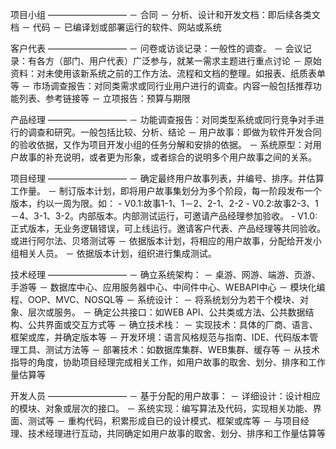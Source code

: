 项目小组
—————————
－ 合同
－ 分析、设计和开发文档：即后续各类文档
－ 代码
－ 已编译划或部署运行的软件、网站或系统

客户代表
—————————
－ 问卷或访谈记录：一般性的调查。
－ 会议记录：有各方（部门、用户代表）广泛参与，就某一需求主题进行重点讨论
－ 原始资料：对未使用该新系统之前的工作方法、流程和文档的整理。如报表、纸质表单等
－ 市场调查报告：对同类需求或同行业用户进行的调查。内容一般包括推荐功能列表、参考链接等
－ 立项报告：预算与期限

产品经理
—————————
－ 功能调查报告：对同类型系统或同行竞争对手进行的调查和研究。一般包括比较、分析、结论
－ 用户故事：即做为软件开发合同的验收依据，又作为项目开发小组的任务分解和安排的依据。
－ 系统原型：对用户故事的补充说明，或者更为形象，或者综合的说明多个用户故事之间的关系。

项目经理
—————————
－ 确定最终用户故事列表，并编号、排序。并估算工作量。
－ 制订版本计划，即将用户故事集划分为多个阶段，每一阶段发布一个版本，约以一周为限。如：
	- V0.1:故事1-1、1－2、2-1、2-2
	- V0.2:故事2-3、1－4、3-1、3-2。内部版本。内部测试运行，可邀请产品经理参加验收。
	- V1.0:正式版本，无业务逻辑错误，可上线运行。邀请客户代表、产品经理等共同验收。或进行阿尔法、贝塔测试等
－ 依据版本计划，将相应的用户故事，分配给开发小组相关人员。
－ 依据版本计划，组织进行集成测试。

技术经理
—————————
－ 确立系统架构：
	－ 桌游、网游、端游、页游、手游等
	－ 数据库中心、应用服务器中心、中间件中心、WEBAPI中心
	－ 模块化编程、OOP、MVC、NOSQL等
－ 系统设计：
    － 将系统划分为若干个模块、对象、层次或服务。
	－ 确定公共接口：如WEB API、公共类或方法、公共数据结构、公共界面或交互方式等
－ 确立技术栈：
  － 实现技术：具体的厂商、语言、框架或库，并确定版本等
  － 开发环境：语言风格规范与指南、IDE、代码版本管理工具、测试方法等
  － 部署技术：如数据库集群、WEB集群、缓存等
－ 从技术指导的角度，协助项目经理完成相关工作，如用户故事的取舍、划分、排序和工作量估算等

开发人员
—————————
－ 基于分配的用户故事：
	－ 详细设计：设计相应的模块、对象或层次的接口。
	－ 系统实现：编写算法及代码，实现相关功能、界面、测试等
－ 重构代码，积累形成自已的设计模式、框架或库等
－ 与项目经理、技术经理进行互动，共同确定如用户故事的取舍、划分、排序和工作量估算等



